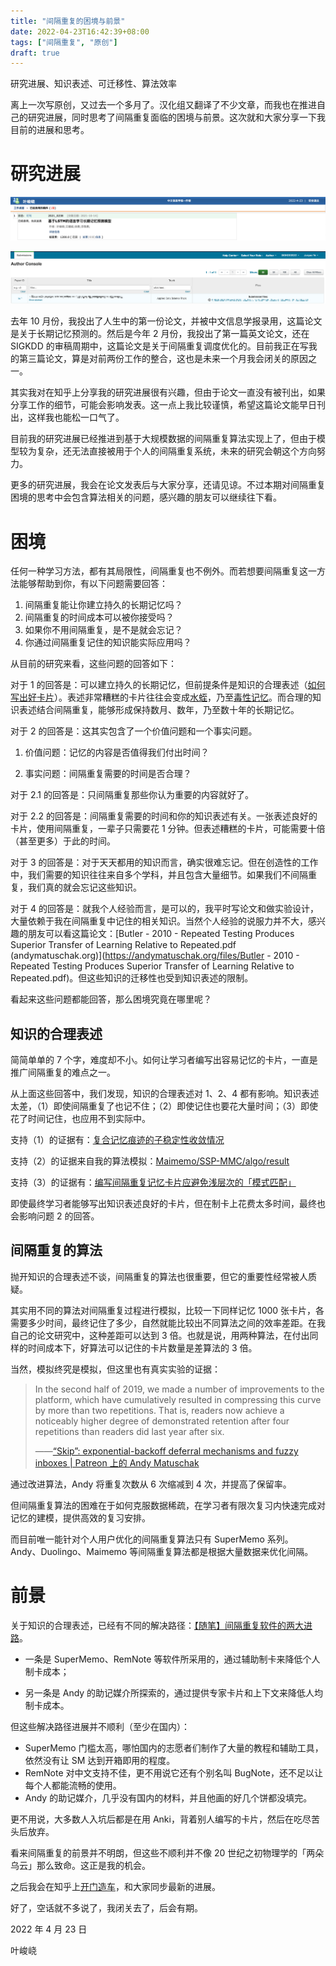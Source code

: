 ```yaml
---
title: "间隔重复的困境与前景"
date: 2022-04-23T16:42:39+08:00
tags: ["间隔重复", "原创"]
draft: true
---
```


研究进展、知识表述、可迁移性、算法效率

<!--more-->

离上一次写原创，又过去一个多月了。汉化组又翻译了不少文章，而我也在推进自己的研究进展，同时思考了间隔重复面临的困境与前景。这次就和大家分享一下我目前的进展和思考。

# 研究进展

![中文信息学报](../../static/中文信息学报.png)

![SIGKDD](../../static/SIGKDD.png)

去年 10 月份，我投出了人生中的第一份论文，并被中文信息学报录用，这篇论文是关于长期记忆预测的。然后是今年 2 月份，我投出了第一篇英文论文，还在 SIGKDD 的审稿周期中，这篇论文是关于间隔重复调度优化的。目前我正在写我的第三篇论文，算是对前两份工作的整合，这也是未来一个月我会闭关的原因之一。

其实我对在知乎上分享我的研究进展很有兴趣，但由于论文一直没有被刊出，如果分享工作的细节，可能会影响发表。这一点上我比较谨慎，希望这篇论文能早日刊出，这样我也能松一口气了。

目前我的研究进展已经推进到基于大规模数据的间隔重复算法实现上了，但由于模型较为复杂，还无法直接被用于个人的间隔重复系统，未来的研究会朝这个方向努力。

更多的研究进展，我会在论文发表后与大家分享，还请见谅。不过本期对间隔重复困境的思考中会包含算法相关的问题，感兴趣的朋友可以继续往下看。

# 困境

任何一种学习方法，都有其局限性，间隔重复也不例外。而若想要间隔重复这一方法能够帮助到你，有以下问题需要回答：

1. 间隔重复能让你建立持久的长期记忆吗？
2. 间隔重复的时间成本可以被你接受吗？
3. 如果你不用间隔重复，是不是就会忘记？
4. 你通过间隔重复记住的知识能实际应用吗？

从目前的研究来看，这些问题的回答如下：

对于 1 的回答是：可以建立持久的长期记忆，但前提条件是知识的合理表述（[如何写出好卡片](http://zhuanlan.zhihu.com/p/434074509)）。表述非常糟糕的卡片往往会变成[水蛭](http://zhuanlan.zhihu.com/p/307602868)，乃至[毒性记忆](http://zhuanlan.zhihu.com/p/67390960)。而合理的知识表述结合间隔重复，能够形成保持数月、数年，乃至数十年的长期记忆。

对于 2 的回答是：这其实包含了一个价值问题和一个事实问题。

1. 价值问题：记忆的内容是否值得我们付出时间？

2. 事实问题：间隔重复需要的时间是否合理？

对于 2.1 的回答是：只间隔重复那些你认为重要的内容就好了。

对于 2.2 的回答是：间隔重复需要的时间和你的知识表述有关。一张表述良好的卡片，使用间隔重复，一辈子只需要花 1 分钟。但表述糟糕的卡片，可能需要十倍（甚至更多）于此的时间。

对于 3 的回答是：对于天天都用的知识而言，确实很难忘记。但在创造性的工作中，我们需要的知识往往来自多个学科，并且包含大量细节。如果我们不间隔重复，我们真的就会忘记这些知识。

对于 4 的回答是：就我个人经验而言，是可以的，我平时写论文和做实验设计，大量依赖于我在间隔重复中记住的相关知识。当然个人经验的说服力并不大，感兴趣的朋友可以看这篇论文：[Butler - 2010 - Repeated Testing Produces Superior Transfer of Learning Relative to Repeated.pdf (andymatuschak.org)](https://andymatuschak.org/files/Butler - 2010 - Repeated Testing Produces Superior Transfer of Learning Relative to Repeated.pdf)。但这些知识的迁移性也受到知识表述的限制。

看起来这些问题都能回答，那么困境究竟在哪里呢？

## 知识的合理表述

简简单单的 7 个字，难度却不小。如何让学习者编写出容易记忆的卡片，一直是推广间隔重复的难点之一。

从上面这些回答中，我们发现，知识的合理表述对 1、2、4 都有影响。知识表述太差，（1）即使间隔重复了也记不住；（2）即使记住也要花大量时间；（3）即使花了时间记住，也应用不到实际中。

支持（1）的证据有：[复合记忆痕迹的子稳定性收敛情况](https://zhuanlan.zhihu.com/p/471760789#h_471760789_18)

支持（2）的证据来自我的算法模拟：[Maimemo/SSP-MMC/algo/result](https://github.com/maimemo/SSP-MMC/tree/main/algo/result)

支持（3）的证据有：[编写间隔重复记忆卡片应避免浅层次的「模式匹配」](https://zhuanlan.zhihu.com/p/401944262)

即使最终学习者能够写出知识表述良好的卡片，但在制卡上花费太多时间，最终也会影响问题 2 的回答。

## 间隔重复的算法

抛开知识的合理表述不谈，间隔重复的算法也很重要，但它的重要性经常被人质疑。

其实用不同的算法对间隔重复过程进行模拟，比较一下同样记忆 1000 张卡片，各需要多少时间，最终记住了多少，自然就能比较出不同算法之间的效率差距。在我自己的论文研究中，这种差距可以达到 3 倍。也就是说，用两种算法，在付出同样的时间成本下，好算法可以记住的卡片数量是差算法的 3 倍。

当然，模拟终究是模拟，但这里也有真实实验的证据：

>In the second half of 2019, we made a number of improvements to the platform, which have cumulatively resulted in compressing this curve by more than two repetitions. That is, readers now achieve a noticeably higher degree of demonstrated retention after four repetitions than readers did last year after six.
>
>——[“Skip”: exponential-backoff deferral mechanisms and fuzzy inboxes | Patreon 上的 Andy Matuschak](https://www.patreon.com/posts/skip-exponential-40672377)

通过改进算法，Andy 将重复次数从 6 次缩减到 4 次，并提高了保留率。

但间隔重复算法的困难在于如何克服数据稀疏，在学习者有限次复习内快速完成对记忆的建模，提供高效的复习安排。

而目前唯一能针对个人用户优化的间隔重复算法只有 SuperMemo 系列。 Andy、Duolingo、Maimemo 等间隔重复算法都是根据大量数据来优化间隔。

# 前景

关于知识的合理表述，已经有不同的解决路径：[【随笔】间隔重复软件的两大进路](https://zhuanlan.zhihu.com/p/396445859)。

- 一条是 SuperMemo、RemNote 等软件所采用的，通过辅助制卡来降低个人制卡成本；

- 另一条是 Andy 的助记媒介所探索的，通过提供专家卡片和上下文来降低人均制卡成本。

但这些解决路径进展并不顺利（至少在国内）：

- SuperMemo 门槛太高，哪怕国内的志愿者们制作了大量的教程和辅助工具，依然没有让 SM 达到开箱即用的程度。
- RemNote 对中文支持不佳，更不用说它还有个别名叫 BugNote，还不足以让每个人都能流畅的使用。
- Andy 的助记媒介，几乎没有国内的材料，并且他画的好几个饼都没填完。

更不用说，大多数人入坑后都是在用 Anki，背着别人编写的卡片，然后在吃尽苦头后放弃。

看来间隔重复的前景并不明朗，但这些不顺利并不像 20 世纪之初物理学的「两朵乌云」那么致命。这正是我的机会。

之后我会在知乎上[开门造车](https://zhuanlan.zhihu.com/p/457529308)，和大家同步最新的进展。

好了，空话就不多说了，我闭关去了，后会有期。



2022 年 4 月 23 日

叶峻峣
